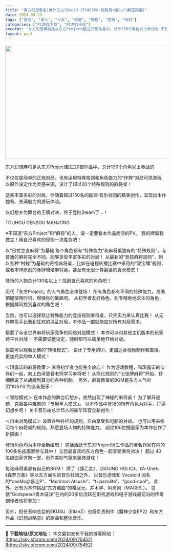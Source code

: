 ```yaml
---
title: "東方幻想麻雀|原汁日文|Build.15745850-総動員+全DLC|解压即撸|"
date: 2024-09-23
tags: ["冒险", "单人", "少女", "战略", "教程", "竞技", "街机"]
categories: ["PC游戏下载", "PC游戏专区"]
excerpt: "东方幻想麻将是从东方Project超过20部作品中，总计130个角色以上参战的 不仅仅是简单的正规对局，也有运用特殊规则和角色能力的“作弊”对局可供游玩 以原作设定作为灵感来源，设计了超过20个特殊规则的麻将桌！ 这些丰富多彩的对局，伴随着超过150名的画师·音乐社团的精美创作，呈现出本作独有、充满&hellip;"
layout: post
---
```


<img class="aligncenter size-full wp-image-75433" src="https://sky.sfcrom.com/wp-content/uploads/2024/09/2024092310574329.webp" alt="" width="616" height="353" />

东方幻想麻将是从东方Project超过20部作品中，总计130个角色以上参战的

不仅仅是简单的正规对局，也有运用特殊规则和角色能力的“作弊”对局可供游玩
以原作设定作为灵感来源，设计了超过20个特殊规则的麻将桌！

这些丰富多彩的对局，伴随着超过150名的画师·音乐社团的精美创作，呈现出本作独有、充满魅力的游玩体验。

以幻想乡为舞台的王牌对决，终于登陆Steam了…！

TOUHOU GENSOU MAHJONG

※不知道“东方Project”和“麻将”的人，请一定要看本作品商店的PV。
我的牌局我做主！用自己喜欢的规则一决胜负吧！

以“日式立直麻将”为基础
每个角色都有“特殊能力”和麻将桌独有的“特殊规则”。与普通的麻将完全不同，能够享受丰富多彩的对局！
从最新的“竞技麻将规则”，到以各种“村规”为基础的奇怪麻将桌，比如在电视转播比赛中采用的“双宝牌”规则，或者本作原创的赤牌增殖麻将桌，甚至有无限计算翻番的青天模式！

登场的人物总计130名以上！找到自己喜欢的角色吧！

历代「东方Project」的人气角色全体登场！
所有角色都有不同的特殊能力，准确把握使用时机，增强你的赢面吧。
从初学者友好角色，到专精绝地求生的角色，根据牌风找到喜欢的角色吧！

当然，也可以选择禁止特殊能力的竞技规则麻将桌，只凭实力来认真比赛！
从无作弊高手比赛到狂欢的混乱对局，本作品一部就能应对所有对局需求。

搭载了与全世界麻将玩家竞争的网络对战模式！
本作可以和其他主机版本的玩家跨平台对战！
不需要调整设定，随时都可以简单地开始对战。

搭载可以观看比赛的“转播模式”。
设计了专用的UI，更加适合视频制作和直播。
更加充实的单人模式！

＜琪露诺的麻将教室＞
麻将初学者也能完全放心！
作为游戏教程，和琪露诺的伙伴们一起，向上白泽慧音老师学习麻将吧！
从简化规则的“七张牌麻将”开始，仔细解说了从胡牌到算分的各种机制。
另外，麻将教室的BGM是东方人气社团“IOSYS”的全新配乐！

＜冒险模式＞
在本作品的舞台幻想乡，突然出现了神秘的麻将桌！
为了解开谜题，克服各种难题的「专用单人模式」。
以本作品中登场的所有角色为对手，打遍幻想乡吧！
关卡音乐由总计15人的豪华阵容全新创作！

＜自由对局模式＞
设置各种各样的规则，自由享受和电脑的对战。
也可以用来练习每个麻将桌的规则，熟悉登场人物的特殊能力。
超过100位插画家为本作创作了新插画！

登场角色均为本作全新绘制！
包括活跃于东方Project衍生作品的著名作家在内的100多名插画家参与其中！
与您最喜欢的东方角色一起享受麻将对决！
超过 40 名编曲家齐聚一堂，创作美妙气氛来装饰游戏！

每张麻将桌都有自己的BGM！
除了《豚乙女》、《SOUND HOLIC》、《A-One》、《森罗万象》等以东方闻名的音乐社团之外，
以音乐游戏和 Vocaloid 闻名的“cosMo@暴走P”、“Morimori Atsushi”、“t+pazolite”、“good-cool”。
此外，还有为本作挑战“东方编曲”的樱庭元、并木学、阿房刚（MAGES.）。
包括“Godspeed/青木征洋”在内的20多位活跃在街机游戏和电子游戏最前沿的传奇创作者也将参加！

另外，担任音响总监的EKUSU（EtlanZ）也将负责制作《魔神少女EP2》和东方作品《幻想战略录》的歌曲和整体音乐。

---
📖 **下载地址/原文地址：** 本文最初发布于我的博客网站：[https://sky.sfcrom.com/2024/09/75452](https://sky.sfcrom.com/2024/09/75452)
